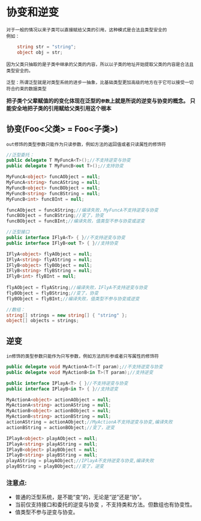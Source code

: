 # 协变和逆变

	对于一般的情况以来子类可以直接赋给父类的引用，这种模式是合法且类型安全的
	例如：
```cs
	string str = "string";
	object obj = str;
```
	因为父类只抽取的是子类中继承的父类的内容，所以以子类的地址开始提取父类的内容是合法且类型安全的。

	泛型：所谓泛型就是对类型系统的进步一抽象，比基础类型更加高级的地方在于它可以接受一切符合约束的数据类型

**把子类个父辈赋值的的变化体现在泛型的`参数`上就是所说的逆变与协变的概念。**
**只能安全地把子类的引用赋给父类引用这个根本**
## 协变(Foo<父类> = Foo<子类>)
	out修饰的类型参数只能作为只读参数，例如方法的返回值或者只读属性的修饰符
```cs
//泛型委托：
public delegate T MyFuncA<T>();//不支持逆变与协变
public delegate T MyFuncB<out T>();//支持协变

MyFuncA<object> funcAObject = null;
MyFuncA<string> funcAString = null;
MyFuncB<object> funcBObject = null;
MyFuncB<string> funcBString = null;
MyFuncB<int> funcBInt = null;

funcAObject = funcAString;//编译失败，MyFuncA不支持逆变与协变
funcBObject = funcBString;//变了，协变
funcBObject = funcBInt;//编译失败，值类型不参与协变或逆变

//泛型接口
public interface IFlyA<T> { }//不支持逆变与协变
public interface IFlyB<out T> { }//支持协变

IFlyA<object> flyAObject = null;
IFlyA<string> flyAString = null;
IFlyB<object> flyBObject = null;
IFlyB<string> flyBString = null;
IFlyB<int> flyBInt = null;
 
flyAObject = flyAString;//编译失败，IFlyA不支持逆变与协变
flyBObject = flyBString;//变了，协变
flyBObject = flyBInt;//编译失败，值类型不参与协变或逆变

//数组：
string[] strings = new string[] { "string" };
object[] objects = strings;
```

## 逆变
	in修饰的类型参数只能作为只写参数，例如方法的形参或者只写属性的修饰符
```cs
public delegate void MyActionA<T>(T param);//不支持逆变与协变
public delegate void MyActionB<in T>(T param);//支持逆变

public interface IPlayA<T> { }//不支持逆变与协变
public interface IPlayB<in T> { }//支持逆变

MyActionA<object> actionAObject = null;
MyActionA<string> actionAString = null;
MyActionB<object> actionBObject = null;
MyActionB<string> actionBString = null;
actionAString = actionAObject;//MyActionA不支持逆变与协变,编译失败
actionBString = actionBObject;//变了，逆变

IPlayA<object> playAObject = null;
IPlayA<string> playAString = null;
IPlayB<object> playBObject = null;
IPlayB<string> playBString = null;
playAString = playAObject;//IPlayA不支持逆变与协变,编译失败
playBString = playBObject;//变了，逆变
```

### 注意点:
- 普通的泛型系统，是不能“变”的，无论是“逆”还是“协”。
- 当前仅支持接口和委托的逆变与协变 ，不支持类和方法。但数组也有协变性。
- 值类型不参与逆变与协变。

